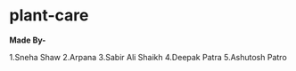 # plant-care

**Made By-**

1.Sneha Shaw
2.Arpana
3.Sabir Ali Shaikh
4.Deepak Patra
5.Ashutosh Patro
